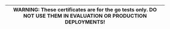 | WARNING: These certificates are for the go tests only. DO NOT USE THEM IN EVALUATION OR PRODUCTION DEPLOYMENTS! |
| --- |
